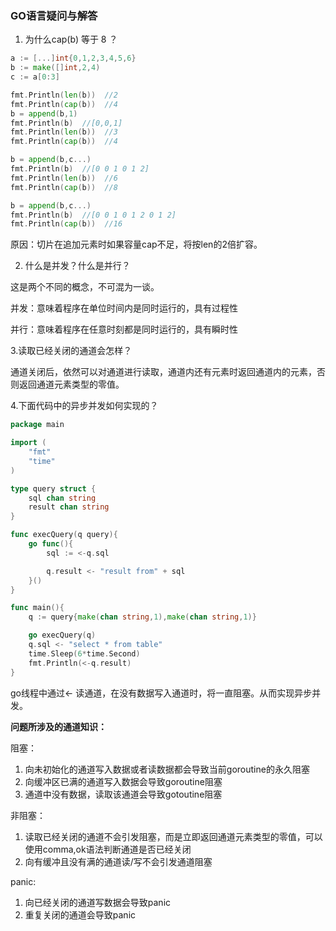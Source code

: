 ### GO语言疑问与解答

1. 为什么cap(b) 等于 8 ？

```go
a := [...]int{0,1,2,3,4,5,6}
b := make([]int,2,4)
c := a[0:3]

fmt.Println(len(b))  //2
fmt.Println(cap(b))  //4
b = append(b,1)
fmt.Println(b)  //[0,0,1]
fmt.Println(len(b))  //3
fmt.Println(cap(b))  //4

b = append(b,c...)
fmt.Println(b)  //[0 0 1 0 1 2]
fmt.Println(len(b))  //6
fmt.Println(cap(b))  //8

b = append(b,c...)
fmt.Println(b)  //[0 0 1 0 1 2 0 1 2]
fmt.Println(cap(b))  //16   
```

原因：切片在追加元素时如果容量cap不足，将按len的2倍扩容。



2. 什么是并发？什么是并行？

这是两个不同的概念，不可混为一谈。

并发：意味着程序在单位时间内是同时运行的，具有过程性

并行：意味着程序在任意时刻都是同时运行的，具有瞬时性



3.读取已经关闭的通道会怎样？

通道关闭后，依然可以对通道进行读取，通道内还有元素时返回通道内的元素，否则返回通道元素类型的零值。



4.下面代码中的异步并发如何实现的？

```go
package main

import (
	"fmt"
	"time"
)

type query struct {
	sql chan string
	result chan string
}

func execQuery(q query){
	go func(){
		sql := <-q.sql

		q.result <- "result from" + sql
	}()
}

func main(){
	q := query{make(chan string,1),make(chan string,1)}

	go execQuery(q)
	q.sql <- "select * from table"
	time.Sleep(6*time.Second)
	fmt.Println(<-q.result)
}
```

go线程中通过<- 读通道，在没有数据写入通道时，将一直阻塞。从而实现异步并发。

**问题所涉及的通道知识：**

阻塞：

1. 向未初始化的通道写入数据或者读数据都会导致当前goroutine的永久阻塞
2. 向缓冲区已满的通道写入数据会导致goroutine阻塞
3. 通道中没有数据，读取该通道会导致gotoutine阻塞

非阻塞：

1. 读取已经关闭的通道不会引发阻塞，而是立即返回通道元素类型的零值，可以使用comma,ok语法判断通道是否已经关闭
2. 向有缓冲且没有满的通道读/写不会引发通道阻塞

panic:

1. 向已经关闭的通道写数据会导致panic
2. 重复关闭的通道会导致panic